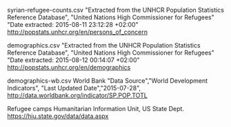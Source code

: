 syrian-refugee-counts.csv
"Extracted from the UNHCR Population Statistics Reference Database",
"United Nations High Commissioner for Refugees"
"Date extracted: 2015-08-11 23:12:28 +02:00"
http://popstats.unhcr.org/en/persons_of_concern


demographics.csv
"Extracted from the UNHCR Population Statistics Reference Database",
"United Nations High Commissioner for Refugees"
"Date extracted: 2015-08-12 00:14:07 +02:00"
http://popstats.unhcr.org/en/demographics

demographics-wb.csv
World Bank
"Data Source","World Development Indicators",
"Last Updated Date","2015-07-28",
http://data.worldbank.org/indicator/SP.POP.TOTL

Refugee camps
Humanitarian Information Unit, US State Dept.
https://hiu.state.gov/data/data.aspx